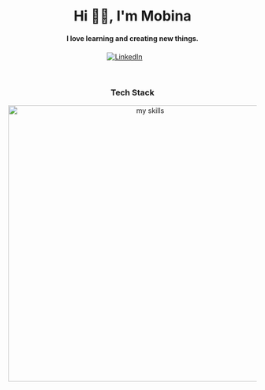 <h1 align="center"> Hi 👋🏻, I'm Mobina </br> </h1>
<p><h4 align="center">I love learning and creating new things.</h4></p>


<p align="center">
<a href="https://www.linkedin.com/in/MobinaBakhshpour" target="_blank"><img alt="LinkedIn" src="https://img.shields.io/badge/LinkedIn-0A66C2?logo=linkedin&logoColor=white&style=for-the-badge" style="vertical-align:middle" /></a>
&nbsp;&nbsp;
<a href="https://codepen.io/MobinaBakhshpour" target="_blank"><img alt="" src="https://img.shields.io/badge/CodePen-000?logo=CodePen&logoColor=1111&style=for-the-badge" style="vertical-align:center" /></a>
&nbsp;&nbsp;
<a href="mailto:MobinaBakhshpoor@gmail.com" target="_blank"><img alt="" src="https://img.shields.io/badge/Email-D14836?logo=gmail&logoColor=white&style=for-the-badge" style="vertical-align:middle" /></a>
</p>

</br>
<p><h3 align="center"> Tech Stack </h3></p>
<div align="center">
  <a href="https://github.com/MobinaBakhshpour">
  <img style="width:35rem" src="https://skillicons.dev/icons?i=react,javascript,ts,html,css,bootstrap,tailwind,mysql,git,figma,xd,php,npm,yarn,postman&perline=11" alt="my skills" />
  </a>
<br/><br/>
</div>
